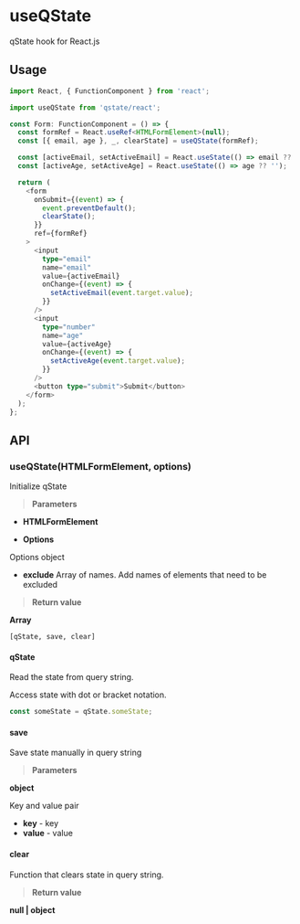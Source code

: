 # useQState

qState hook for React.js

## Usage

```ts
import React, { FunctionComponent } from 'react';

import useQState from 'qstate/react';

const Form: FunctionComponent = () => {
  const formRef = React.useRef<HTMLFormElement>(null);
  const [{ email, age }, _, clearState] = useQState(formRef);

  const [activeEmail, setActiveEmail] = React.useState(() => email ?? '');
  const [activeAge, setActiveAge] = React.useState(() => age ?? '');

  return (
    <form
      onSubmit={(event) => {
        event.preventDefault();
        clearState();
      }}
      ref={formRef}
    >
      <input
        type="email"
        name="email"
        value={activeEmail}
        onChange={(event) => {
          setActiveEmail(event.target.value);
        }}
      />
      <input
        type="number"
        name="age"
        value={activeAge}
        onChange={(event) => {
          setActiveAge(event.target.value);
        }}
      />
      <button type="submit">Submit</button>
    </form>
  );
};
```

## API

### useQState(HTMLFormElement, options)

Initialize qState

> **Parameters**

- **HTMLFormElement**

- **Options**

Options object

- **exclude** Array of names. Add names of elements that need to be excluded

> **Return value**

**Array**

`[qState, save, clear]`

#### qState

Read the state from query string.

Access state with dot or bracket notation.

```ts
const someState = qState.someState;
```

#### save

Save state manually in query string

> **Parameters**

**object**

Key and value pair

- **key** - key
- **value** - value

#### clear

Function that clears state in query string.

> **Return value**

**null | object**
